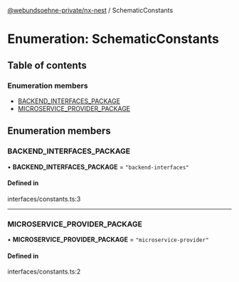 [@webundsoehne-private/nx-nest](../README.md) / SchematicConstants

# Enumeration: SchematicConstants

## Table of contents

### Enumeration members

- [BACKEND_INTERFACES_PACKAGE](SchematicConstants.md#backend_interfaces_package)
- [MICROSERVICE_PROVIDER_PACKAGE](SchematicConstants.md#microservice_provider_package)

## Enumeration members

### BACKEND_INTERFACES_PACKAGE

• **BACKEND_INTERFACES_PACKAGE** = `"backend-interfaces"`

#### Defined in

interfaces/constants.ts:3

---

### MICROSERVICE_PROVIDER_PACKAGE

• **MICROSERVICE_PROVIDER_PACKAGE** = `"microservice-provider"`

#### Defined in

interfaces/constants.ts:2
